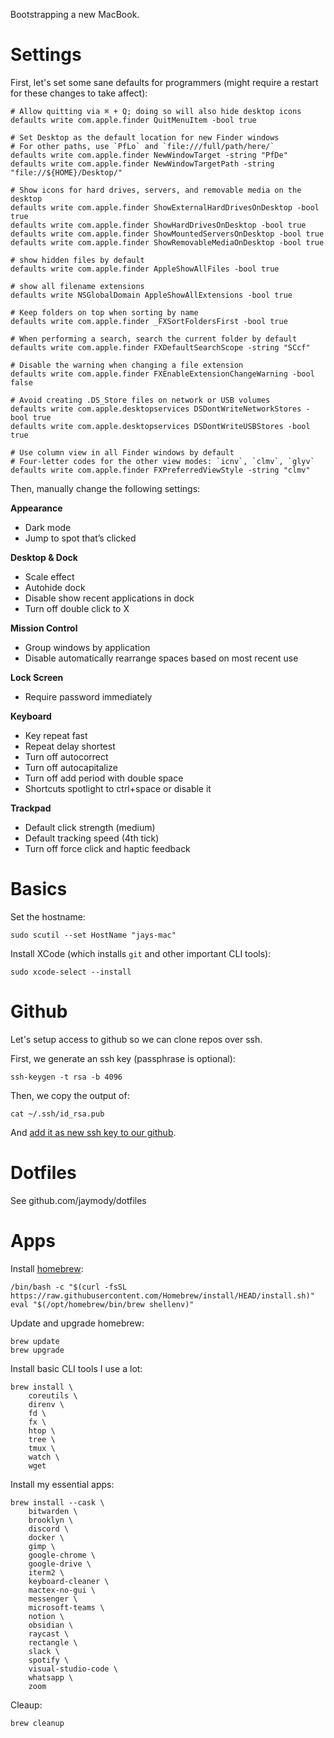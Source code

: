 Bootstrapping a new MacBook.

# Settings
First, let's set some sane defaults for programmers (might require a restart for these changes to take affect):
```shell
# Allow quitting via ⌘ + Q; doing so will also hide desktop icons
defaults write com.apple.finder QuitMenuItem -bool true

# Set Desktop as the default location for new Finder windows
# For other paths, use `PfLo` and `file:///full/path/here/`
defaults write com.apple.finder NewWindowTarget -string "PfDe"
defaults write com.apple.finder NewWindowTargetPath -string "file://${HOME}/Desktop/"

# Show icons for hard drives, servers, and removable media on the desktop
defaults write com.apple.finder ShowExternalHardDrivesOnDesktop -bool true
defaults write com.apple.finder ShowHardDrivesOnDesktop -bool true
defaults write com.apple.finder ShowMountedServersOnDesktop -bool true
defaults write com.apple.finder ShowRemovableMediaOnDesktop -bool true

# show hidden files by default
defaults write com.apple.finder AppleShowAllFiles -bool true

# show all filename extensions
defaults write NSGlobalDomain AppleShowAllExtensions -bool true

# Keep folders on top when sorting by name
defaults write com.apple.finder _FXSortFoldersFirst -bool true

# When performing a search, search the current folder by default
defaults write com.apple.finder FXDefaultSearchScope -string "SCcf"

# Disable the warning when changing a file extension
defaults write com.apple.finder FXEnableExtensionChangeWarning -bool false

# Avoid creating .DS_Store files on network or USB volumes
defaults write com.apple.desktopservices DSDontWriteNetworkStores -bool true
defaults write com.apple.desktopservices DSDontWriteUSBStores -bool true

# Use column view in all Finder windows by default
# Four-letter codes for the other view modes: `icnv`, `clmv`, `glyv`
defaults write com.apple.finder FXPreferredViewStyle -string "clmv"
```

Then, manually change the following settings:

**Appearance**
- Dark mode
- Jump to spot that’s clicked

**Desktop & Dock**
- Scale effect
- Autohide dock
- Disable show recent applications in dock
- Turn off double click to X

**Mission Control**
- Group windows by application
- Disable automatically rearrange spaces based on most recent use

**Lock Screen**
- Require password immediately

**Keyboard**
- Key repeat fast
- Repeat delay shortest
- Turn off autocorrect
- Turn off autocapitalize
- Turn off add period with double space
- Shortcuts spotlight to ctrl+space or disable it

**Trackpad**
- Default click strength (medium)
- Default tracking speed (4th tick)
- Turn off force click and haptic feedback


# Basics
Set the hostname:
```shell
sudo scutil --set HostName "jays-mac"
```

Install XCode (which installs `git` and other important CLI tools):
```shell
sudo xcode-select --install
```

# Github
Let's setup access to github so we can clone repos over ssh.

First, we generate an ssh key (passphrase is optional):
```shell
ssh-keygen -t rsa -b 4096
```

Then, we copy the output of:
```shell
cat ~/.ssh/id_rsa.pub
```

And [add it as new ssh key to our github](https://github.com/settings/ssh/new).

# Dotfiles
See github.com/jaymody/dotfiles

# Apps

Install [homebrew](https://brew.sh):
```shell
/bin/bash -c "$(curl -fsSL https://raw.githubusercontent.com/Homebrew/install/HEAD/install.sh)"
eval "$(/opt/homebrew/bin/brew shellenv)"
```

Update and upgrade homebrew:
```shell
brew update
brew upgrade
```

Install basic CLI tools I use a lot:
```shell
brew install \
    coreutils \
    direnv \
    fd \
    fx \
    htop \
    tree \
    tmux \
    watch \
    wget
```

Install my essential apps:
```shell
brew install --cask \
    bitwarden \
    brooklyn \
    discord \
    docker \
    gimp \
    google-chrome \
    google-drive \
    iterm2 \
    keyboard-cleaner \
    mactex-no-gui \
    messenger \
    microsoft-teams \
    notion \
    obsidian \
    raycast \
    rectangle \
    slack \
    spotify \
    visual-studio-code \
    whatsapp \
    zoom
```

Cleaup:
```shell
brew cleanup
```
